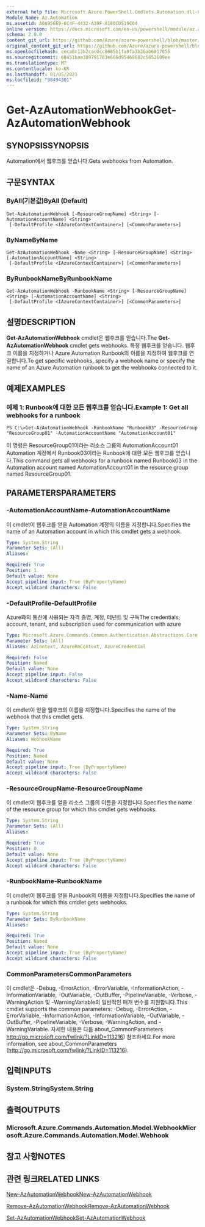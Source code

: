 ```yaml
---
external help file: Microsoft.Azure.PowerShell.Cmdlets.Automation.dll-Help.xml
Module Name: Az.Automation
ms.assetid: A0A956E9-6C4F-4432-A39F-A180CD519C04
online version: https://docs.microsoft.com/en-us/powershell/module/az.automation/get-azautomationwebhook
schema: 2.0.0
content_git_url: https://github.com/Azure/azure-powershell/blob/master/src/Automation/Automation/help/Get-AzAutomationWebhook.md
original_content_git_url: https://github.com/Azure/azure-powershell/blob/master/src/Automation/Automation/help/Get-AzAutomationWebhook.md
ms.openlocfilehash: ceca8c13b2cac0cc8685b1fa9fa3b26ab6017856
ms.sourcegitcommit: 68451baa389791703e666d95469602c5652609ee
ms.translationtype: MT
ms.contentlocale: ko-KR
ms.lasthandoff: 01/05/2021
ms.locfileid: "98494301"
---
```

# <span data-ttu-id="f742b-101">Get-AzAutomationWebhook</span><span class="sxs-lookup"><span data-stu-id="f742b-101">Get-AzAutomationWebhook</span></span>

## <span data-ttu-id="f742b-102">SYNOPSIS</span><span class="sxs-lookup"><span data-stu-id="f742b-102">SYNOPSIS</span></span>
<span data-ttu-id="f742b-103">Automation에서 웹후크를 얻습니다.</span><span class="sxs-lookup"><span data-stu-id="f742b-103">Gets webhooks from Automation.</span></span>

## <span data-ttu-id="f742b-104">구문</span><span class="sxs-lookup"><span data-stu-id="f742b-104">SYNTAX</span></span>

### <span data-ttu-id="f742b-105">ByAll(기본값)</span><span class="sxs-lookup"><span data-stu-id="f742b-105">ByAll (Default)</span></span>
```
Get-AzAutomationWebhook [-ResourceGroupName] <String> [-AutomationAccountName] <String>
 [-DefaultProfile <IAzureContextContainer>] [<CommonParameters>]
```

### <span data-ttu-id="f742b-106">ByName</span><span class="sxs-lookup"><span data-stu-id="f742b-106">ByName</span></span>
```
Get-AzAutomationWebhook -Name <String> [-ResourceGroupName] <String> [-AutomationAccountName] <String>
 [-DefaultProfile <IAzureContextContainer>] [<CommonParameters>]
```

### <span data-ttu-id="f742b-107">ByRunbookName</span><span class="sxs-lookup"><span data-stu-id="f742b-107">ByRunbookName</span></span>
```
Get-AzAutomationWebhook -RunbookName <String> [-ResourceGroupName] <String> [-AutomationAccountName] <String>
 [-DefaultProfile <IAzureContextContainer>] [<CommonParameters>]
```

## <span data-ttu-id="f742b-108">설명</span><span class="sxs-lookup"><span data-stu-id="f742b-108">DESCRIPTION</span></span>
<span data-ttu-id="f742b-109">**Get-AzAutomationWebhook** cmdlet은 웹후크를 얻습니다.</span><span class="sxs-lookup"><span data-stu-id="f742b-109">The **Get-AzAutomationWebhook** cmdlet gets webhooks.</span></span>
<span data-ttu-id="f742b-110">특정 웹후크를 얻습니다. 웹후크 이름을 지정하거나 Azure Automation Runbook의 이름을 지정하여 웹후크를 연결합니다.</span><span class="sxs-lookup"><span data-stu-id="f742b-110">To get specific webhooks, specify a webhook name or specify the name of an Azure Automation runbook to get the webhooks connected to it.</span></span>

## <span data-ttu-id="f742b-111">예제</span><span class="sxs-lookup"><span data-stu-id="f742b-111">EXAMPLES</span></span>

### <span data-ttu-id="f742b-112">예제 1: Runbook에 대한 모든 웹후크를 얻습니다.</span><span class="sxs-lookup"><span data-stu-id="f742b-112">Example 1: Get all webhooks for a runbook</span></span>
```
PS C:\>Get-AzAutomationWebhook -RunbookName "Runbook03" -ResourceGroup "ResourceGroup01" -AutomationAccountName "AutomationAccount01"
```

<span data-ttu-id="f742b-113">이 명령은 ResourceGroup01이라는 리소스 그룹의 AutomationAccount01 Automation 계정에서 Runbook03이라는 Runbook에 대한 모든 웹후크를 얻습니다.</span><span class="sxs-lookup"><span data-stu-id="f742b-113">This command gets all webhooks for a runbook named Runbook03 in the Automation account named AutomationAccount01 in the resource group named ResourceGroup01.</span></span>

## <span data-ttu-id="f742b-114">PARAMETERS</span><span class="sxs-lookup"><span data-stu-id="f742b-114">PARAMETERS</span></span>

### <span data-ttu-id="f742b-115">-AutomationAccountName</span><span class="sxs-lookup"><span data-stu-id="f742b-115">-AutomationAccountName</span></span>
<span data-ttu-id="f742b-116">이 cmdlet이 웹후크를 얻을 Automation 계정의 이름을 지정합니다.</span><span class="sxs-lookup"><span data-stu-id="f742b-116">Specifies the name of an Automation account in which this cmdlet gets a webhook.</span></span>

```yaml
Type: System.String
Parameter Sets: (All)
Aliases:

Required: True
Position: 1
Default value: None
Accept pipeline input: True (ByPropertyName)
Accept wildcard characters: False
```

### <span data-ttu-id="f742b-117">-DefaultProfile</span><span class="sxs-lookup"><span data-stu-id="f742b-117">-DefaultProfile</span></span>
<span data-ttu-id="f742b-118">Azure와의 통신에 사용되는 자격 증명, 계정, 테넌트 및 구독</span><span class="sxs-lookup"><span data-stu-id="f742b-118">The credentials, account, tenant, and subscription used for communication with azure</span></span>

```yaml
Type: Microsoft.Azure.Commands.Common.Authentication.Abstractions.Core.IAzureContextContainer
Parameter Sets: (All)
Aliases: AzContext, AzureRmContext, AzureCredential

Required: False
Position: Named
Default value: None
Accept pipeline input: False
Accept wildcard characters: False
```

### <span data-ttu-id="f742b-119">-Name</span><span class="sxs-lookup"><span data-stu-id="f742b-119">-Name</span></span>
<span data-ttu-id="f742b-120">이 cmdlet이 얻을 웹후크의 이름을 지정합니다.</span><span class="sxs-lookup"><span data-stu-id="f742b-120">Specifies the name of the webhook that this cmdlet gets.</span></span>

```yaml
Type: System.String
Parameter Sets: ByName
Aliases: WebhookName

Required: True
Position: Named
Default value: None
Accept pipeline input: True (ByPropertyName)
Accept wildcard characters: False
```

### <span data-ttu-id="f742b-121">-ResourceGroupName</span><span class="sxs-lookup"><span data-stu-id="f742b-121">-ResourceGroupName</span></span>
<span data-ttu-id="f742b-122">이 cmdlet이 웹후크를 얻을 리소스 그룹의 이름을 지정합니다.</span><span class="sxs-lookup"><span data-stu-id="f742b-122">Specifies the name of the resource group for which this cmdlet gets webhooks.</span></span>

```yaml
Type: System.String
Parameter Sets: (All)
Aliases:

Required: True
Position: 0
Default value: None
Accept pipeline input: True (ByPropertyName)
Accept wildcard characters: False
```

### <span data-ttu-id="f742b-123">-RunbookName</span><span class="sxs-lookup"><span data-stu-id="f742b-123">-RunbookName</span></span>
<span data-ttu-id="f742b-124">이 cmdlet이 웹후크를 얻을 Runbook의 이름을 지정합니다.</span><span class="sxs-lookup"><span data-stu-id="f742b-124">Specifies the name of a runbook for which this cmdlet gets webhooks.</span></span>

```yaml
Type: System.String
Parameter Sets: ByRunbookName
Aliases:

Required: True
Position: Named
Default value: None
Accept pipeline input: True (ByPropertyName)
Accept wildcard characters: False
```

### <span data-ttu-id="f742b-125">CommonParameters</span><span class="sxs-lookup"><span data-stu-id="f742b-125">CommonParameters</span></span>
<span data-ttu-id="f742b-126">이 cmdlet은 -Debug, -ErrorAction, -ErrorVariable, -InformationAction, -InformationVariable, -OutVariable, -OutBuffer, -PipelineVariable, -Verbose, -WarningAction 및 -WarningVariable의 일반적인 매개 변수를 지원합니다.</span><span class="sxs-lookup"><span data-stu-id="f742b-126">This cmdlet supports the common parameters: -Debug, -ErrorAction, -ErrorVariable, -InformationAction, -InformationVariable, -OutVariable, -OutBuffer, -PipelineVariable, -Verbose, -WarningAction, and -WarningVariable.</span></span> <span data-ttu-id="f742b-127">자세한 내용은 다음 about_CommonParameters http://go.microsoft.com/fwlink/?LinkID=113216) 참조하세요.</span><span class="sxs-lookup"><span data-stu-id="f742b-127">For more information, see about_CommonParameters (http://go.microsoft.com/fwlink/?LinkID=113216).</span></span>

## <span data-ttu-id="f742b-128">입력</span><span class="sxs-lookup"><span data-stu-id="f742b-128">INPUTS</span></span>

### <span data-ttu-id="f742b-129">System.String</span><span class="sxs-lookup"><span data-stu-id="f742b-129">System.String</span></span>

## <span data-ttu-id="f742b-130">출력</span><span class="sxs-lookup"><span data-stu-id="f742b-130">OUTPUTS</span></span>

### <span data-ttu-id="f742b-131">Microsoft.Azure.Commands.Automation.Model.Webhook</span><span class="sxs-lookup"><span data-stu-id="f742b-131">Microsoft.Azure.Commands.Automation.Model.Webhook</span></span>

## <span data-ttu-id="f742b-132">참고 사항</span><span class="sxs-lookup"><span data-stu-id="f742b-132">NOTES</span></span>

## <span data-ttu-id="f742b-133">관련 링크</span><span class="sxs-lookup"><span data-stu-id="f742b-133">RELATED LINKS</span></span>

[<span data-ttu-id="f742b-134">New-AzAutomationWebhook</span><span class="sxs-lookup"><span data-stu-id="f742b-134">New-AzAutomationWebhook</span></span>](./New-AzAutomationWebhook.md)

[<span data-ttu-id="f742b-135">Remove-AzAutomationWebhook</span><span class="sxs-lookup"><span data-stu-id="f742b-135">Remove-AzAutomationWebhook</span></span>](./Remove-AzAutomationWebhook.md)

[<span data-ttu-id="f742b-136">Set-AzAutomationWebhook</span><span class="sxs-lookup"><span data-stu-id="f742b-136">Set-AzAutomationWebhook</span></span>](./Set-AzAutomationWebhook.md)


